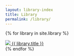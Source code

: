 ```yaml
---
layout: library-index
title: Library
permalink: /library/
---
```


{% for library in site.library %}
    <div class="library-cover">
      <a href="{{ library.amazon }}">
          <img src="{{ library.image}}">
          {{ library.title }}</a>
    </div>
  {% endfor %}

